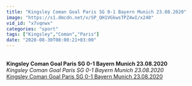 ```yaml
---
title: "Kingsley Coman Goal Paris SG 0-1 Bayern Munich 23.08.2020"
image: "https://s1.dmcdn.net/v/SP_QH1VGkwsTPZ4wI/x240"
vid_id: "x7vqnwx"
categories: "sport"
tags: ["Kingsley","Coman","Paris"]
date: "2020-08-30T08:00:21+03:00"
---
```

<br><b>Kingsley Coman Goal Paris SG 0-1 Bayern Munich 23.08.2020</b><br> <i>Kingsley Coman Goal Paris SG 0-1 Bayern Munich 23.08.2020</i><br> <u>Kingsley Coman Goal Paris SG 0-1 Bayern Munich 23.08.2020</u>
